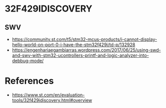 # 32F429IDISCOVERY

## SWV

- https://community.st.com/t5/stm32-mcus-products/i-cannot-display-hello-world-on-port-0-i-have-the-stm32f429i/td-p/132928
- https://engenhariaegambiarras.wordpress.com/2017/06/25/using-swd-and-swv-with-stm32-ucontrollers-printf-and-logic-analyzer-into-debbug-mode/

# References

- https://www.st.com/en/evaluation-tools/32f429idiscovery.html#overview
